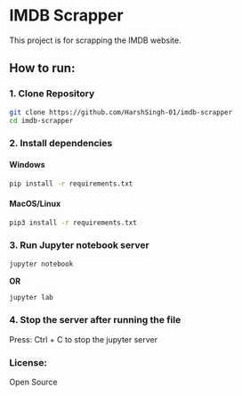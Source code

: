 # IMDB Scrapper
This project is for scrapping the IMDB website.

## How to run:


### 1. Clone Repository
```sh
git clone https://github.com/HarshSingh-01/imdb-scrapper
cd imdb-scrapper
```

### 2. Install dependencies

#### Windows
```sh
pip install -r requirements.txt
```

#### MacOS/Linux
```sh
pip3 install -r requirements.txt
```

### 3. Run Jupyter notebook server
```sh
jupyter notebook
```

<strong>OR</strong>

```sh
jupyter lab
```

### 4. Stop the server after running the file
Press: Ctrl + C to stop the jupyter server

### License:
Open Source
